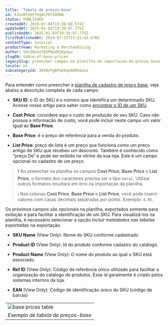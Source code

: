 ```yaml
---
title: 'Tabela de preços-base'
id: 4Jox8TeQ5feqAn78TZ0DNA
status: PUBLISHED
createdAt: 2019-07-04T13:36:08.574Z
updatedAt: 2025-01-03T19:39:07.775Z
publishedAt: 2025-01-03T19:39:07.775Z
firstPublishedAt: 2019-07-15T13:22:43.670Z
contentType: tutorial
productTeam: Marketing & Merchandising
author: 5DnIDwto7E6PRpdH1Kpdyu
slugEN: table-of-base-prices
legacySlug: preencher-campos-da-planilha-de-importacao-de-precos-base
locale: pt
subcategoryId: 3O1NvPgBPqE0qU88MSQaie
---
```


Para entender como preencher a [planilha de cadastro de preço base](https://help.vtex.com/pt/tracks/precos-101--6f8pwCns3PJHqMvQSugNfP/P99EjtrlRHk92Q8qDPq29#planilha), veja abaixo a descrição completa de cada campo.

- **SKU ID**: o ID do SKU é o número que identifica um determinado SKU. Acesse nosso artigo para saber como [encontrar o ID de um SKU](https://help.vtex.com/pt/tutorial/descobrir-o-id-de-um-sku--4VQZsYeb3igGK2YowuEYWW).

- **Cost Price**: considere aqui o custo de produção do seu SKU. Caso não possua a informação de custo, você pode incluir neste campo um valor igual ao **Base Price**.

- **Base Price**: é o preço de referência para a venda do produto.

- **List Price**: preço de lista é um preço que funciona como um preço antigo de SKU que recebeu um desconto. Também é conhecido como “preço De” e pode ser exibido na vitrine da sua loja. Este é um campo opcional no cadastro de um preço.

> ❗ Ao preencher na planilha os campos **Cost Price**, **Base Price** e **List Price**, o formato dos caracteres precisa ser o tipo `Geral`. Utilizar outros formatos resultará em erro na importação da planilha.

> ℹ️ Nas colunas **Cost Price**, **Base Price** e **List Price**, você pode inserir valores com casas decimais separadas por ponto. Exemplo: `4.95`.

Os próximos campos são opcionais na planilha, exportados somente para exibição e para facilitar a identificação de um SKU. Para visualizá-los na planilha, é necessário selecionar a opção *Incluir metadados nas tabelas exportadas* na exportação.

- **SKU Name** (View Only): Nome do SKU conforme cadastrado

- **Product ID** (View Only): Id do produto conforme cadastro do catálogo.

- **Product Name** (View Only): O nome do produto ao qual o SKU está associado.

- **Ref ID** (View Only): Código de referência único utilizado para facilitar a organização do catálogo de produtos. Esse id geralmente é criado pelos sistemas internos da loja.

- **EAN** (View Only): Código de identificação único do SKU (código de barras)

<table width="100%">
  <tr>
   <td>
    <img src="https://images.ctfassets.net/alneenqid6w5/2XX0xwgVreVnFb6U2rjJR7/8a4d5893336315d414078ff7518d83ca/baseprices_table.png" style="display: block; margin-left: auto; margin-right: auto;" alt="base prices table" title="base prices table">
   </td>
  </tr>
  <tr>
   <td style="text-align: center;">
     <em>
       Exemplo de tabela de preços-base
     </em>
   </td>
  </tr>
</table>

